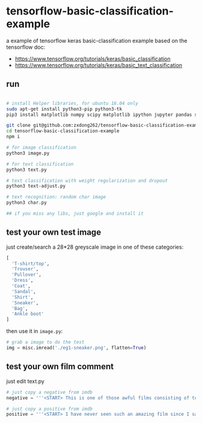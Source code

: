 # tensorflow-basic-classification-example
a example of tensorflow keras basic-classification example
based on the tensorflow doc:
- https://www.tensorflow.org/tutorials/keras/basic_classification
- https://www.tensorflow.org/tutorials/keras/basic_text_classification

## run
```bash

# install Helper libraries, for ubuntu 16.04 only
sudo apt-get install python3-pip python3-tk
pip3 install matplotlib numpy scipy matplotlib ipython jupyter pandas sympy nose --user

git clone git@github.com:zxdong262/tensorflow-basic-classification-example.git
cd tensorflow-basic-classification-example
npm i

# for image classification
python3 image.py

# for text classification
python3 text.py

# text classification with weight regularization and dropout
python3 text-adjust.py

# text recognition: random char image
python3 char.py

## if you miss any libs, just google and install it
```


## test your own test image
just create/search a 28*28 greyscale image in one of these categories:
```python
[
  'T-shirt/top',
  'Trouser',
  'Pullover',
  'Dress',
  'Coat',
  'Sandal',
  'Shirt',
  'Sneaker',
  'Bag',
  'Ankle boot'
]
```
then use it in `image.py`:
```python
# grab a image to do the test
img = misc.imread('./eg1-sneaker.png', flatten=True)
```

## test your own film comment
just edit text.py
```python
# just copy a negative from imdb
negative = '''<START> This is one of those awful films consisting of too many famous people acting out a plot that has no backbone in the vain hope that their collective fame will patch the holes in the story. I wouldn't wipe my ass with this script.'''

# just copy a positive from imdb
positive = '''<START> I have never seen such an amazing film since I saw The Shawshank Redemption. Shawshank encompasses friendships, hardships, hopes, and dreams. And what is so great about the movie is that it moves you, it gives you hope. Even though the circumstances between the characters and the viewers are quite different, you don't feel that far removed from what the characters are going through.'''
```